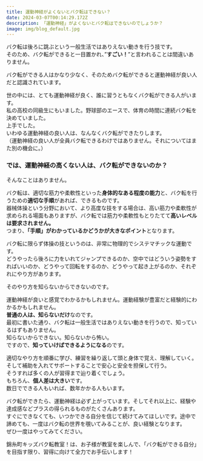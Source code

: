 ```yaml
---
title: 運動神経がよくないとバク転はできない？
date: 2024-03-07T00:14:29.172Z
description: 「運動神経」がよくないとバク転はできないのでしょうか？
image: img/blog_default.jpg
---
```

バク転は後ろに跳ぶという一般生活ではありえない動きを行う技です。\
そのため、バク転ができると一目置かれ、”**すごい！**”と言われることは間違いありません。

バク転ができる人はかなり少なく、そのためバク転ができると運動神経が良い人だと認識されています。

世の中には、とても運動神経が良く、誰に習うともなくバク転ができる人がいます。\
私の高校の同級生にもいました。野球部のエースで、体育の時間に連続バク転を決めていました。\
上手でした。\
いわゆる運動神経の良い人は、なんなくバク転ができたりします。\
（運動神経の良い人が全員バク転できるわけではありません。それについてはまた別の機会に。）

### では、運動神経の高くない人は、バク転ができないのか？

そんなことはありません。

バク転は、適切な筋力や柔軟性といった**身体的なある程度の能力**と、バク転を行うための**適切な手順**があれば、できるものです。\
器械体操という分野において、より高度な技をする場合は、高い筋力や柔軟性が求められる場面もありますが、バク転では筋力や柔軟性もとりたてて**高いレベルは要求されません。**\
つまり、**「手順」がわかっているかどうかが大きなポイント**となります。

バク転に限らず体操の技というのは、非常に物理的でシステマチックな運動です。\
どうやったら後ろに力をいれてジャンプできるのか、空中ではどういう姿勢をすればいいのか、どうやって回転をするのか、どうやって起き上がるのか、それぞれにやり方があります。

そのやり方を知らないからできないのです。

運動神経が良いと感覚でわかるかもしれません。運動経験が豊富だと経験的にわかるかもしれません。\
**普通の人は、知らないだけ**なのです。\
最初に書いた通り、バク転は一般生活ではありえない動きを行うので、知っているはずもありません。\
知らないからできない。知らないから怖い。\
ですので、**知っていけばできるようになる**のです。

適切なやり方を順番に学び、練習を繰り返して頭と身体で覚え、理解していく。\
そして補助を入れてサポートすることで安心と安全を担保して行う。\
そうすれば多くの人が習得まで辿り着くでしょう。\
もちろん、**個人差は大きい**です。\
数日でできる人もいれば、数年かかる人もいます。

バク転ができたら、運動神経は必ず上がっています。そしてそれ以上に、経験や達成感などプラスの得られるものがたくさんあります。\
すぐにできなくても、いつかできる自分を信じて続けてみてほしいです。途中で諦めても、一度はバク転の世界を覗いてみることが、良い経験となります。\
ぜひ一度はやってみてください。

錦糸町キッズバク転教室！は、お子様が教室を楽しんで、「バク転ができる自分」を目指す限り、習得に向けて全力でお手伝いします！